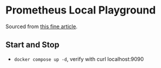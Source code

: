 # Prometheus Local Playground

Sourced from [this fine article](https://mxulises.medium.com/simple-prometheus-setup-on-docker-compose-f702d5f98579).

## Start and Stop

* `docker compose up -d`, verify with curl localhost:9090

